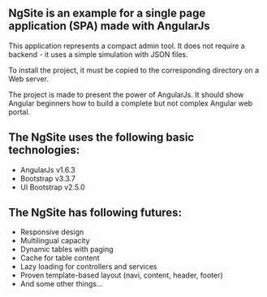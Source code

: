 NgSite is an example for a single page application (SPA) made with AngularJs
--
This application represents a compact admin tool.
It does not require a backend - it uses a simple simulation with JSON files.

To install the project, it must be copied to the corresponding directory on a Web server.

The project is made to present the power of AngularJs. It should show Angular beginners how to build a complete but not complex Angular web portal.

The NgSite uses the following basic technologies:
--
- AngularJs v1.6.3
- Bootstrap v3.3.7
- UI Bootstrap v2.5.0

The NgSite has following futures:
--
- Responsive design
- Multilingual capacity
- Dynamic tables with paging
- Cache for table content
- Lazy loading for controllers and services
- Proven template-based layout (navi, content, header, footer)
- And some other things...
